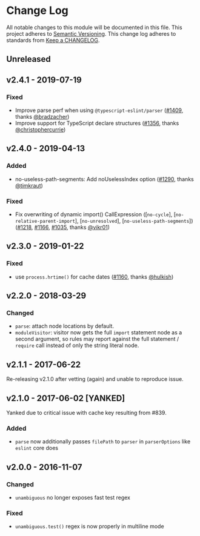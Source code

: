 # Change Log
All notable changes to this module will be documented in this file.
This project adheres to [Semantic Versioning](http://semver.org/).
This change log adheres to standards from [Keep a CHANGELOG](http://keepachangelog.com).

## Unreleased

## v2.4.1 - 2019-07-19

### Fixed
 - Improve parse perf when using `@typescript-eslint/parser` ([#1409], thanks [@bradzacher])
 - Improve support for TypeScript declare structures ([#1356], thanks [@christophercurrie])

## v2.4.0 - 2019-04-13

### Added
 - no-useless-path-segments: Add noUselessIndex option ([#1290], thanks [@timkraut])

### Fixed
 - Fix overwriting of dynamic import() CallExpression ([`no-cycle`], [`no-relative-parent-import`], [`no-unresolved`], [`no-useless-path-segments`]) ([#1218], [#1166], [#1035], thanks [@vikr01])


## v2.3.0 - 2019-01-22
### Fixed
- use `process.hrtime()` for cache dates ([#1160], thanks [@hulkish])

## v2.2.0 - 2018-03-29
### Changed
- `parse`: attach node locations by default.
- `moduleVisitor`: visitor now gets the full `import` statement node as a second
  argument, so rules may report against the full statement / `require` call instead
  of only the string literal node.

## v2.1.1 - 2017-06-22

Re-releasing v2.1.0 after vetting (again) and unable to reproduce issue.


## v2.1.0 - 2017-06-02 [YANKED]

Yanked due to critical issue with cache key resulting from #839.

### Added
- `parse` now additionally passes `filePath` to `parser` in `parserOptions` like `eslint` core does

## v2.0.0 - 2016-11-07
### Changed
- `unambiguous` no longer exposes fast test regex

### Fixed
- `unambiguous.test()` regex is now properly in multiline mode



[#1409]: https://github.com/benmosher/eslint-plugin-import/pull/1409
[#1356]: https://github.com/benmosher/eslint-plugin-import/pull/1356
[#1290]: https://github.com/benmosher/eslint-plugin-import/pull/1290
[#1218]: https://github.com/benmosher/eslint-plugin-import/pull/1218
[#1166]: https://github.com/benmosher/eslint-plugin-import/issues/1166
[#1160]: https://github.com/benmosher/eslint-plugin-import/pull/1160
[#1035]: https://github.com/benmosher/eslint-plugin-import/issues/1035

[@hulkish]: https://github.com/hulkish
[@timkraut]: https://github.com/timkraut
[@vikr01]: https://github.com/vikr01
[@bradzacher]: https://github.com/bradzacher
[@christophercurrie]: https://github.com/christophercurrie
